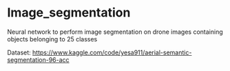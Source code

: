 # Image_segmentation
Neural network to perform image segmentation on drone images containing objects belonging to 25 classes

Dataset:
https://www.kaggle.com/code/yesa911/aerial-semantic-segmentation-96-acc

